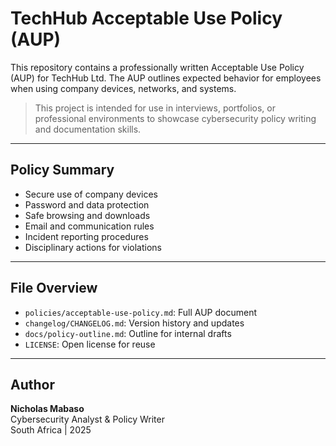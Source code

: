 # TechHub Acceptable Use Policy (AUP)

This repository contains a professionally written Acceptable Use Policy (AUP) for TechHub Ltd. The AUP outlines expected behavior for employees when using company devices, networks, and systems.

> This project is intended for use in interviews, portfolios, or professional environments to showcase cybersecurity policy writing and documentation skills.
---

## Policy Summary

- Secure use of company devices
- Password and data protection
- Safe browsing and downloads
- Email and communication rules
- Incident reporting procedures
- Disciplinary actions for violations

---

## File Overview

- `policies/acceptable-use-policy.md`: Full AUP document
- `changelog/CHANGELOG.md`: Version history and updates
- `docs/policy-outline.md`: Outline for internal drafts
- `LICENSE`: Open license for reuse

---

## Author

**Nicholas Mabaso**  
Cybersecurity Analyst & Policy Writer  
South Africa | 2025  
